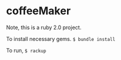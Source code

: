 coffeeMaker
===========

Note, this is a ruby 2.0 project.

To install necessary gems.
`$ bundle install`

To run,
`$ rackup`
